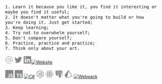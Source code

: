 <samp>
  1. Learn it because you like it, you find it interesting or maybe you find it useful; <br>
  2. It doesn't matter what you're going to build or how you're doing it. Just get started; <br>
  3. Keep learning; <br>
  4. Try not to overwhelm yourself; <br>
  5. Don't compare yourself; <br>
  6. Practice, practice and practice; <br>
  7. Think only about your art.
</samp>

<br>
<br>


<div>
  <a href="mailto:salibagui19@gmail.com" target="_blank" rel="noreferrer noopener"><img src="https://raw.githubusercontent.com/0xShapeShifter/dev-story/master/public/images/socials/at.svg" alt="Email" width="26" height="26" /></a> <a href="https://twitter.com/guisaliba1" target="_blank" rel="noreferrer noopener"><img src="https://raw.githubusercontent.com/0xShapeShifter/dev-story/master/public/images/socials/twitter.svg" alt="Twitter" width="26" height="26" /></a> <a href="https://www.linkedin.com/in/guisaliba" target="_blank" rel="noreferrer noopener"><img src="https://raw.githubusercontent.com/0xShapeShifter/dev-story/master/public/images/socials/linkedin.svg" alt="LinkedIn" width="26" height="26" /></a><a href="https://guisaliba.vercel.app" target="_blank" rel="noreferrer" noopener><img src="https://raw.githubusercontent.com/0xShapeShifter/readme-md/master/public/images/socials/globe.svg" alt="Website" width="26" height="26"/></a>
</div>

<br>


<div>
  <a href="https://www.javascript.com" target="_blank" rel="noreferrer noopener"><img src="https://raw.githubusercontent.com/0xShapeShifter/dev-story/master/public/images/skills/core/javascript.svg" alt="JavaScript" width="27" height="27" /></a>
  <a href="https://www.typescriptlang.org" target="_blank" rel="noreferrer noopener"><img src="https://raw.githubusercontent.com/0xShapeShifter/dev-story/master/public/images/skills/core/typescript.svg" alt="TypeScript" width="27" height="27" /></a>
  <a href="https://dotnet.microsoft.com" target="_blank" rel="noreferrer noopener"><img src="https://raw.githubusercontent.com/0xShapeShifter/readme-md/master/public/images/skills/core/csharp.svg" alt="C#" width="27" height="27" /></a>
  <a href="https://nodejs.org" target="_blank" rel="noreferrer noopener"><img src="https://raw.githubusercontent.com/0xShapeShifter/dev-story/master/public/images/skills/backend/nodejs.svg" alt="NodeJS" width="27" height="27" /></a>
  <a href="https://reactjs.org" target="_blank" rel="noreferrer noopener"><img src="https://raw.githubusercontent.com/0xShapeShifter/dev-story/master/public/images/skills/frontend/react.svg" alt="React" width="27" height="27" /></a>
  <a href="https://www.postgresql.org" target="_blank" rel="noreferrer noopener"><img src="https://raw.githubusercontent.com/0xShapeShifter/dev-story/master/public/images/skills/backend/postgresql.svg" alt="PostgreSQL" width="27" height="27" /></a>
  <a href="https://prisma.io" target="_blank" rel="noreferrer noopener"><img src="https://raw.githubusercontent.com/0xShapeShifter/dev-story/master/public/images/skills/backend/prisma.svg" alt="Prisma" width="27" height="27" /></a>
  <a href="https://webpack.js.org/" target="_blank" rel="noreferrer noopener"><img src="https://raw.githubusercontent.com/0xShapeShifter/readme-md/master/public/images/skills/frontend/webpack.svg" alt="Webpack" width="27" height="27" /></a>
</div>

<br>

<!--
<div>
  <a>
    <img height=170 align=center src="https://streak-stats.demolab.com?user=guisaliba&theme=dark&border_radius=5&card_width=450"/>
  </a>
  <a>
    <img height=170 align=center src="https://github-readme-stats.vercel.app/api/top-langs?username=guisaliba&theme=dark&layout=compact&hide=html,css">
  </a>
</div>
-->
